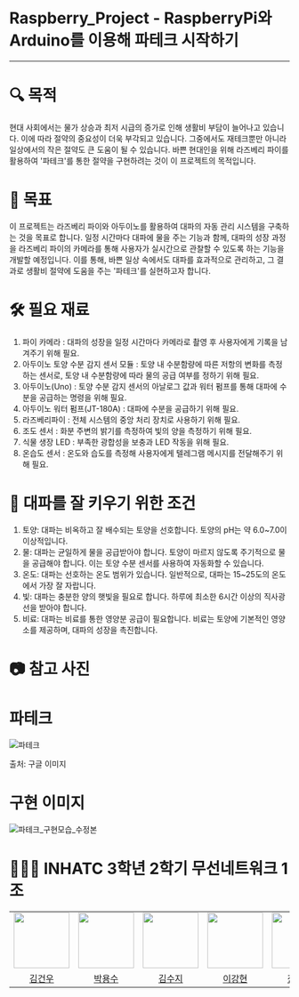 # Raspberry_Project - RaspberryPi와 Arduino를 이용해 파테크 시작하기


* * *

# 🔍 목적
현대 사회에서는 물가 상승과 최저 시급의 증가로 인해 생활비 부담이 늘어나고 있습니다. 이에 따라 절약의 중요성이 더욱 부각되고 있습니다. 그중에서도 재테크뿐만 아니라 일상에서의 작은 절약도 큰 도움이 될 수 있습니다. 바쁜 현대인을 위해 라즈베리 파이를 활용하여 '파테크'를 통한 절약을 구현하려는 것이 이 프로젝트의 목적입니다.

# 🎯 목표
이 프로젝트는 라즈베리 파이와 아두이노를 활용하여 대파의 자동 관리 시스템을 구축하는 것을 목표로 합니다. 일정 시간마다 대파에 물을 주는 기능과 함께, 대파의 성장 과정을 라즈베리 파이의 카메라를 통해 사용자가 실시간으로 관찰할 수 있도록 하는 기능을 개발할 예정입니다. 이를 통해, 바쁜 일상 속에서도 대파를 효과적으로 관리하고, 그 결과로 생활비 절약에 도움을 주는 '파테크'를 실현하고자 합니다.

# 🛠️ 필요 재료
   1. 파이 카메라 : 대파의 성장을 일정 시간마다 카메라로 촬영 후 사용자에게 기록을 남겨주기 위해 필요.
   2. 아두이노 토양 수분 감지 센서 모듈 : 토양 내 수분함량에 따른 저항의 변화를 측정하는 센서로, 토양 내 수분함량에 따라 물의 공급 여부를 정하기 위해 필요.
   3. 아두이노(Uno) : 토양 수분 감지 센서의 아날로그 값과 워터 펌프를 통해 대파에 수분을 공급하는 명령을 위해 필요.
   4. 아두이노 워터 펌프(JT-180A) : 대파에 수분을 공급하기 위해 필요.
   5. 라즈베리파이 : 전체 시스템의 중앙 처리 장치로 사용하기 위해 필요.
   6. 조도 센서 : 화분 주변의 밝기를 측정하여 빛의 양을 측정하기 위해 필요.
   7. 식물 생장 LED : 부족한 광합성을 보충과 LED 작동을 위해 필요.
   8. 온습도 센서 : 온도와 습도를 측정해 사용자에게 텔레그램 메시지를 전달해주기 위해 필요.

# 🌱 대파를 잘 키우기 위한 조건
   1. 토양: 대파는 비옥하고 잘 배수되는 토양을 선호합니다. 토양의 pH는 약 6.0~7.0이 이상적입니다.
   2. 물: 대파는 균일하게 물을 공급받아야 합니다. 토양이 마르지 않도록 주기적으로 물을 공급해야 합니다. 이는 토양 수분 센서를 사용하여 자동화할 수 있습니다.
   3. 온도: 대파는 선호하는 온도 범위가 있습니다. 일반적으로, 대파는 15~25도의 온도에서 가장 잘 자랍니다.
   4. 빛: 대파는 충분한 양의 햇빛을 필요로 합니다. 하루에 최소한 6시간 이상의 직사광선을 받아야 합니다.
   5. 비료: 대파는 비료를 통한 영양분 공급이 필요합니다. 비료는 토양에 기본적인 영양소를 제공하며, 대파의 성장을 촉진합니다.

# 📷 참고 사진
# 파테크
![파테크](https://github.com/withoutsultang/Raspberry_Project/assets/113170868/eb217db7-61f5-48b9-b4b7-effccd96de1f)


출처: 구글 이미지
# 구현 이미지

![파테크_구현모습_수정본](https://github.com/withoutsultang/Raspberry_Project/assets/113170868/65f29a88-d3ff-4b38-8a1b-3bb6a6e0f8e2)

   
# 👨🏻‍💻 INHATC 3학년 2학기 무선네트워크 1조
<table>
  <tbody>
    <tr>
      <tr>
      <td align="center"><a href="https://github.com/withoutsultang"><img src="https://avatars.githubusercontent.com/u/120733105?v=4" width="100px;" alt=""/></td>
      <td align="center"><a href="https://github.com/youngsoosoo"><img src="https://avatars.githubusercontent.com/u/87405853?v=4" width="100px;" alt=""/></td>
      <td align="center"><a href="https://github.com/Kimsuji100"><img src="https://avatars.githubusercontent.com/u/113170868?v=4" width="100px;" alt=""/></td>
      <td align="center"><a href="https://github.com/dlrkd"><img src="https://avatars.githubusercontent.com/u/35716755?v=4" width="100px;" alt=""/></td>
      <td align="center"><a href="https://github.com/jys23"><img src="https://avatars.githubusercontent.com/u/113410132?v=4" width="100px;" alt=""/></td>
      </tr>
      <tr>
      <td align="center"><a href="https://github.com/withoutsultang">김건우</td>
      <td align="center"><a href="https://github.com/youngsoosoo">박용수</td>
      <td align="center"><a href="https://github.com/Kimsuji100">김수지</td>
      <td align="center"><a href="https://github.com/dlrkd">이강현</td>
      <td align="center"><a href="https://github.com/jys23">장용수</td>
      </tr>
    </tr>
  </tbody>
</table>
